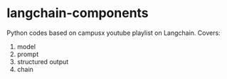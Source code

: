 # langchain-components
Python codes based on campusx youtube playlist on Langchain.
Covers:
1. model
2. prompt
3. structured output
4. chain

